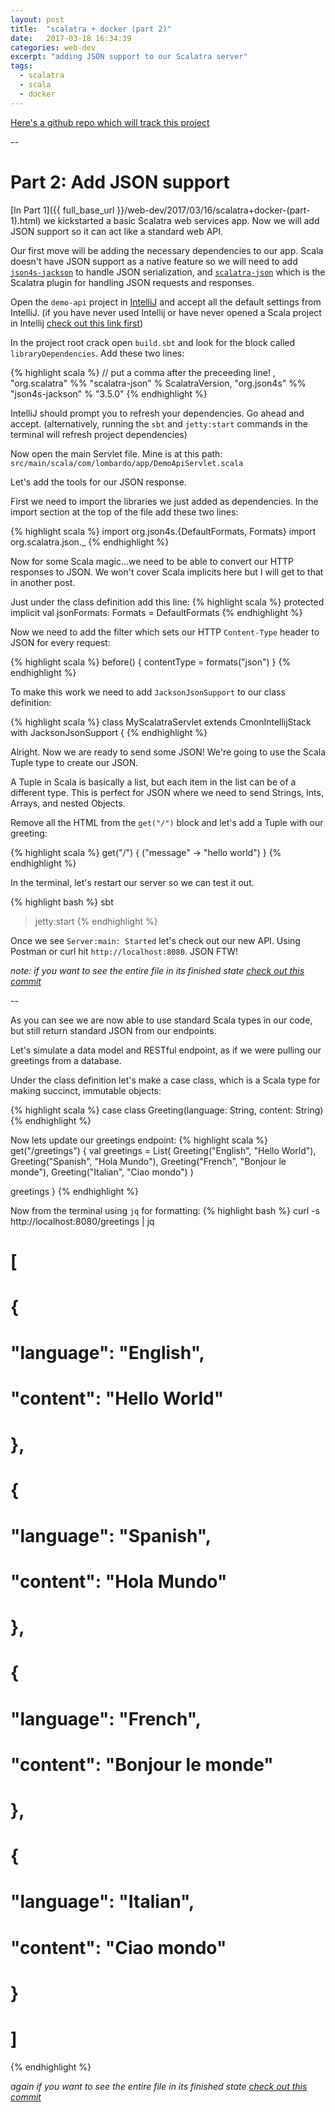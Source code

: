 ```yaml
---
layout: post
title:  "scalatra + docker (part 2)"
date:   2017-03-18 16:34:39
categories: web-dev
excerpt: "adding JSON support to our Scalatra server"
tags:
  - scalatra
  - scala
  - docker
---
```


[Here's a github repo which will track this project](https://github.com/lombardo-chcg/scalatra-docker)

--

# Part 2: Add JSON support

[In Part 1]({{ full_base_url }}/web-dev/2017/03/16/scalatra+docker-(part-1).html) we kickstarted a basic Scalatra web services app.  Now we will add JSON support so it can act like a standard web API.

Our first move will be adding the necessary dependencies to our app.  Scala doesn't have JSON support as a native feature so we will need to add [`json4s-jackson`](https://github.com/json4s/json4s) to handle JSON serialization, and [`scalatra-json`](https://mvnrepository.com/artifact/org.scalatra/scalatra-json/2.2.0) which is the Scalatra plugin for handling JSON requests and responses.

Open the `demo-api` project in [IntelliJ](https://www.jetbrains.com/idea/) and accept all the default settings from IntelliJ.  (if you have never used Intellij or have never opened a Scala project in Intellij [check out this link first](https://www.jetbrains.com/help/idea/2016.3/creating-and-running-your-scala-application.html))

In the project root crack open `build.sbt` and look for the block called `libraryDependencies`.  Add these two lines:

{% highlight scala %}
// put a comma after the preceeding line!  ,
"org.scalatra" %% "scalatra-json" % ScalatraVersion,
"org.json4s"   %% "json4s-jackson" % "3.5.0"
{% endhighlight %}

IntelliJ should prompt you to refresh your dependencies.  Go ahead and accept. (alternatively, running the `sbt` and `jetty:start` commands in the terminal will refresh project dependencies)

Now open the main Servlet file.  Mine is at this path:  `src/main/scala/com/lombardo/app/DemoApiServlet.scala`

Let's add the tools for our JSON response.

First we need to import the libraries we just added as dependencies.  In the import section at the top of the file add these two lines:

{% highlight scala %}
import org.json4s.{DefaultFormats, Formats}
import org.scalatra.json._
{% endhighlight %}

Now for some Scala magic...we need to be able to convert our HTTP responses to JSON.  We won't cover Scala implicits here but I will get to that in another post.

Just under the class definition add this line:
{% highlight scala %}
protected implicit val jsonFormats: Formats = DefaultFormats
{% endhighlight %}

Now we need to add the filter which sets our HTTP `Content-Type` header to JSON for every request:

{% highlight scala %}
before() {
  contentType = formats("json")
}
{% endhighlight %}

To make this work we need to add `JacksonJsonSupport` to our class definition:

{% highlight scala %}
class MyScalatraServlet extends CmonIntellijStack with JacksonJsonSupport {
{% endhighlight %}

Alright.  Now we are ready to send some JSON!  We're going to use the Scala Tuple type to create our JSON.

A Tuple in Scala is basically a list, but each item in the list can be of a different type.  This is perfect for JSON where we need to send Strings, Ints, Arrays, and nested Objects.

Remove all the HTML from the `get("/")` block and let's add a Tuple with our greeting:

{% highlight scala %}
get("/") {
  ("message" -> "hello world")
}
{% endhighlight %}

In the terminal, let's restart our server so we can test it out.

{% highlight bash %}
sbt
> jetty:start
{% endhighlight %}

Once we see `Server:main: Started` let's check out our new API.  Using Postman or curl hit `http://localhost:8080`.  JSON FTW!

*note: if you want to see the entire file in its finished state [check out this commit](https://github.com/lombardo-chcg/scalatra-docker/blob/ecb53fc93adc99acfb060eca23736c51cd061762/src/main/scala/com/lombardo/app/DemoApiServlet.scala)*

--

As you can see we are now able to use standard Scala types in our code, but still return standard JSON from our endpoints.  

Let's simulate a data model and RESTful endpoint, as if we were pulling our greetings from a database.

Under the class definition let's make a case class, which is a Scala type for making succinct, immutable objects:

{% highlight scala %}
case class Greeting(language: String, content: String)
{% endhighlight %}

Now lets update our greetings endpoint:
{% highlight scala %}
get("/greetings") {
  val greetings = List(
    Greeting("English", "Hello World"),
    Greeting("Spanish", "Hola Mundo"),
    Greeting("French", "Bonjour le monde"),
    Greeting("Italian", "Ciao mondo")
  )

  greetings
}
{% endhighlight %}

Now from the terminal using `jq` for formatting:
{% highlight bash %}
curl -s http://localhost:8080/greetings | jq
# [
#   {
#     "language": "English",
#     "content": "Hello World"
#   },
#   {
#     "language": "Spanish",
#     "content": "Hola Mundo"
#   },
#   {
#     "language": "French",
#     "content": "Bonjour le monde"
#   },
#   {
#     "language": "Italian",
#     "content": "Ciao mondo"
#   }
# ]
{% endhighlight %}

*again if you want to see the entire file in its finished state [check out this commit](https://github.com/lombardo-chcg/scalatra-docker/blob/ecb53fc93adc99acfb060eca23736c51cd061762/src/main/scala/com/lombardo/app/DemoApiServlet.scala)*
